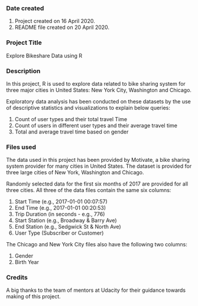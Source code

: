 ### Date created
1. Project created on 16 April 2020.
2. README file created on 20 April 2020.

### Project Title
Explore Bikeshare Data using R

### Description
In this project, R is used to explore data related to bike sharing system for three major cities in United States:
New York City, Washington and Chicago.

Exploratory data analysis has been conducted on these datasets by the use of descriptive statistics and visualizations to explain below queries:

1. Count of user types and their total travel Time
2. Count of users in different user types and their average travel time
3. Total and average travel time based on gender

### Files used
The data used in this project has been provided by Motivate, a bike sharing system provider for many cities in United States. The dataset is provided for three large cities of New York, Washington and Chicago.

Randomly selected data for the first six months of 2017 are provided for all three cities. All three of the data files contain the same six columns:

1. Start Time (e.g., 2017-01-01 00:07:57)
2. End Time (e.g., 2017-01-01 00:20:53)
3. Trip Duration (in seconds - e.g., 776)
4. Start Station (e.g., Broadway & Barry Ave)
5. End Station (e.g., Sedgwick St & North Ave)
6. User Type (Subscriber or Customer)

The Chicago and New York City files also have the following two columns:

1. Gender
2. Birth Year

### Credits
A big thanks to the team of mentors at Udacity for their guidance towards making of this project.
